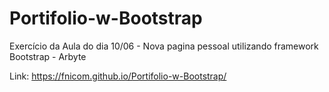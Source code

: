 # Portifolio-w-Bootstrap
Exercício da Aula do dia 10/06 - Nova pagina pessoal utilizando framework Bootstrap - Arbyte

Link: https://fnicom.github.io/Portifolio-w-Bootstrap/
